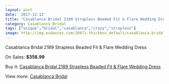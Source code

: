 ```yaml
---
layout: post
date: '2017-12-12'
title: "Casablanca Bridal 2189 Strapless Beaded Fit & Flare Wedding Dress"
category: Casablanca Bridal
tags: ["unique","bridal","casablanca","crazy","strapless"]
image: http://img.eudances.com/20471-thickbox_default/casablanca-bridal-2189-strapless-beaded-fit-flare-wedding-dress.jpg
---
```

Casablanca Bridal 2189 Strapless Beaded Fit & Flare Wedding Dress

On Sales: **$358.99**
<a href="https://www.eudances.com/en/casablanca-bridal/6146-casablanca-bridal-2189-strapless-beaded-fit-flare-wedding-dress.html"><amp-img layout="responsive" width="600" height="600" src="//img.eudances.com/20471-thickbox_default/casablanca-bridal-2189-strapless-beaded-fit-flare-wedding-dress.jpg" alt="Casablanca Bridal 2189 Strapless Beaded Fit & Flare Wedding Dress 0" /></a>
<a href="https://www.eudances.com/en/casablanca-bridal/6146-casablanca-bridal-2189-strapless-beaded-fit-flare-wedding-dress.html"><amp-img layout="responsive" width="600" height="600" src="//img.eudances.com/20473-thickbox_default/casablanca-bridal-2189-strapless-beaded-fit-flare-wedding-dress.jpg" alt="Casablanca Bridal 2189 Strapless Beaded Fit & Flare Wedding Dress 1" /></a>
<a href="https://www.eudances.com/en/casablanca-bridal/6146-casablanca-bridal-2189-strapless-beaded-fit-flare-wedding-dress.html"><amp-img layout="responsive" width="600" height="600" src="//img.eudances.com/20472-thickbox_default/casablanca-bridal-2189-strapless-beaded-fit-flare-wedding-dress.jpg" alt="Casablanca Bridal 2189 Strapless Beaded Fit & Flare Wedding Dress 2" /></a>

Buy it: [Casablanca Bridal 2189 Strapless Beaded Fit & Flare Wedding Dress](https://www.eudances.com/en/casablanca-bridal/6146-casablanca-bridal-2189-strapless-beaded-fit-flare-wedding-dress.html "Casablanca Bridal 2189 Strapless Beaded Fit & Flare Wedding Dress")

View more: [Casablanca Bridal](https://www.eudances.com/en/4-casablanca-bridal "Casablanca Bridal")